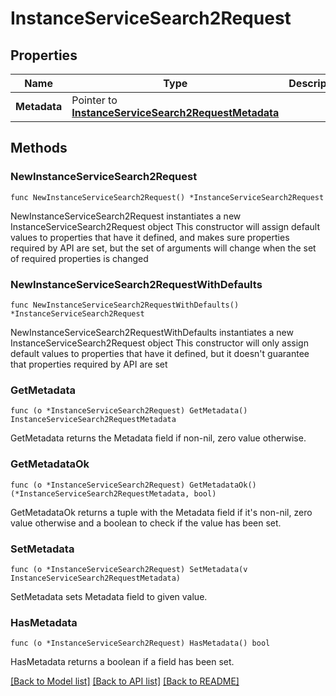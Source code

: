 # InstanceServiceSearch2Request

## Properties

Name | Type | Description | Notes
------------ | ------------- | ------------- | -------------
**Metadata** | Pointer to [**InstanceServiceSearch2RequestMetadata**](InstanceServiceSearch2RequestMetadata.md) |  | [optional] 

## Methods

### NewInstanceServiceSearch2Request

`func NewInstanceServiceSearch2Request() *InstanceServiceSearch2Request`

NewInstanceServiceSearch2Request instantiates a new InstanceServiceSearch2Request object
This constructor will assign default values to properties that have it defined,
and makes sure properties required by API are set, but the set of arguments
will change when the set of required properties is changed

### NewInstanceServiceSearch2RequestWithDefaults

`func NewInstanceServiceSearch2RequestWithDefaults() *InstanceServiceSearch2Request`

NewInstanceServiceSearch2RequestWithDefaults instantiates a new InstanceServiceSearch2Request object
This constructor will only assign default values to properties that have it defined,
but it doesn't guarantee that properties required by API are set

### GetMetadata

`func (o *InstanceServiceSearch2Request) GetMetadata() InstanceServiceSearch2RequestMetadata`

GetMetadata returns the Metadata field if non-nil, zero value otherwise.

### GetMetadataOk

`func (o *InstanceServiceSearch2Request) GetMetadataOk() (*InstanceServiceSearch2RequestMetadata, bool)`

GetMetadataOk returns a tuple with the Metadata field if it's non-nil, zero value otherwise
and a boolean to check if the value has been set.

### SetMetadata

`func (o *InstanceServiceSearch2Request) SetMetadata(v InstanceServiceSearch2RequestMetadata)`

SetMetadata sets Metadata field to given value.

### HasMetadata

`func (o *InstanceServiceSearch2Request) HasMetadata() bool`

HasMetadata returns a boolean if a field has been set.


[[Back to Model list]](../README.md#documentation-for-models) [[Back to API list]](../README.md#documentation-for-api-endpoints) [[Back to README]](../README.md)


